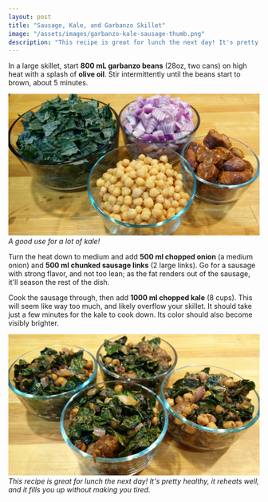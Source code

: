 ```yaml
---
layout: post
title: "Sausage, Kale, and Garbanzo Skillet"
image: "/assets/images/garbanzo-kale-sausage-thumb.png"
description: "This recipe is great for lunch the next day! It's pretty healthy, it reheats well, and it fills you up without making you tired."
---
```


In a large skillet, start **800 mL garbanzo beans** (28oz, two cans) on high heat with a splash of **olive oil**. Stir intermittently until the beans start to brown, about 5 minutes.

![Kale Garbanzo Ingredients](/assets/images/garbanzo-kale-sausage-ingredients-16x9.png)
*A good use for a lot of kale!*

Turn the heat down to medium and add **500 ml chopped onion** (a medium onion) and **500 ml chunked sausage links** (2 large links). Go for a sausage with strong flavor, and not too lean; as the fat renders out of the sausage, it'll season the rest of the dish.

Cook the sausage through, then add **1000 ml chopped kale** (8 cups). This will seem like way too much, and likely overflow your skillet. It should take just a few minutes for the kale to cook down. Its color should also become visibly brighter.

![Kale Garbanzo Finished](/assets/images/garbanzo-kale-sausage-16x9.png)
*This recipe is great for lunch the next day! It's pretty healthy, it reheats well, and it fills you up without making you tired.*
